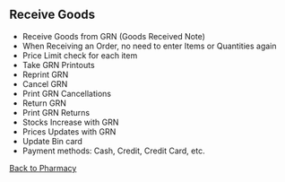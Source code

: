 ## Receive Goods

* Receive Goods from GRN (Goods Received Note)
* When Receiving an Order, no need to enter Items or Quantities again
* Price Limit check for each item
* Take GRN Printouts
* Reprint GRN
* Cancel GRN
* Print GRN Cancellations
* Return GRN
* Print GRN Returns
* Stocks Increase with GRN
* Prices Updates with GRN
* Update Bin card
* Payment methods: Cash, Credit, Credit Card, etc.


[Back to Pharmacy](https://github.com/hmislk/hmis/wiki/Pharmacy)